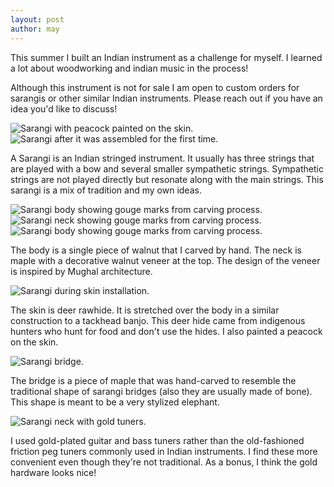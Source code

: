 ```yaml
---
layout: post
author: may
---
```


This summer I built an Indian instrument as a challenge for myself.
I learned a lot about woodworking and indian music in the process!

Although this instrument is not for sale I am open to custom orders for sarangis or other similar Indian instruments.
Please reach out if you have an idea you'd like to discuss!

<img src="/resources/sarangi/painting.jpg" alt="Sarangi with peacock painted on the skin.">
<img src="/resources/sarangi/assembled.jpg" alt="Sarangi after it was assembled for the first time.">

A Sarangi is an Indian stringed instrument.
It usually has three strings that are played with a bow and several smaller sympathetic strings.
Sympathetic strings are not played directly but resonate along with the main strings.
This sarangi is a mix of tradition and my own ideas.

<img src="/resources/sarangi/body_carving_1.jpg" alt="Sarangi body showing gouge marks from carving process.">
<img src="/resources/sarangi/neck_carving.jpg" alt="Sarangi neck showing gouge marks from carving process.">
<img src="/resources/sarangi/body_carving_2.jpg" alt="Sarangi body showing gouge marks from carving process.">

The body is a single piece of walnut that I carved by hand.
The neck is maple with a decorative walnut veneer at the top.
The design of the veneer is inspired by Mughal architecture.

<img src="/resources/sarangi/skin.jpg" alt="Sarangi during skin installation.">

The skin is deer rawhide.
It is stretched over the body in a similar construction to a tackhead banjo.
This deer hide came from indigenous hunters who hunt for food and don't use the hides.
I also painted a peacock on the skin.

<img src="/resources/sarangi/bridge.jpg" alt="Sarangi bridge.">

The bridge is a piece of maple that was hand-carved to resemble the traditional shape of sarangi bridges (also they are usually made of bone).
This shape is meant to be a very stylized elephant.

<img src="/resources/sarangi/neck.jpg" alt="Sarangi neck with gold tuners.">

I used gold-plated guitar and bass tuners rather than the old-fashioned friction peg tuners commonly used in Indian instruments.
I find these more convenient even though they're not traditional.
As a bonus, I think the gold hardware looks nice!
